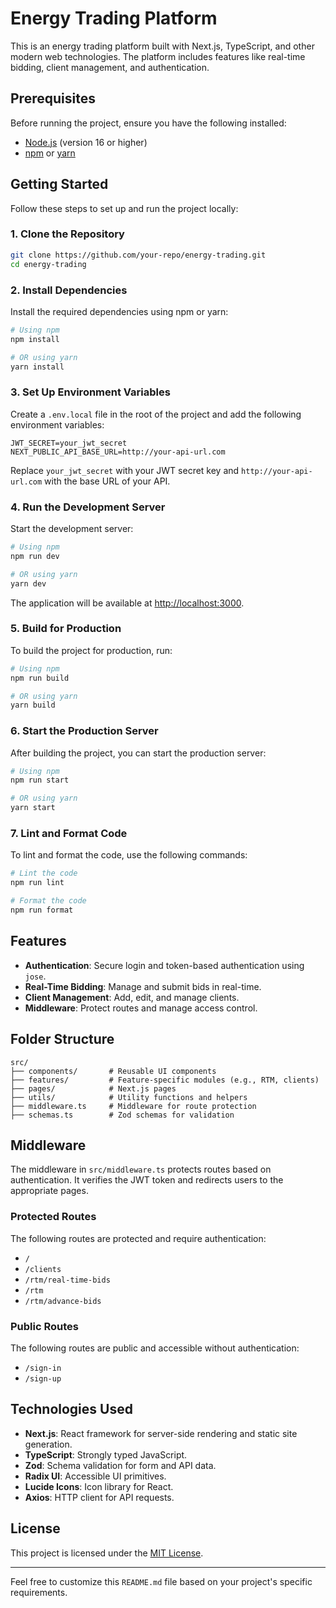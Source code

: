 # Energy Trading Platform

This is an energy trading platform built with Next.js, TypeScript, and other modern web technologies. The platform includes features like real-time bidding, client management, and authentication.

## Prerequisites

Before running the project, ensure you have the following installed:

-   [Node.js](https://nodejs.org/) (version 16 or higher)
-   [npm](https://www.npmjs.com/) or [yarn](https://yarnpkg.com/)

## Getting Started

Follow these steps to set up and run the project locally:

### 1. Clone the Repository

```bash
git clone https://github.com/your-repo/energy-trading.git
cd energy-trading
```

### 2. Install Dependencies

Install the required dependencies using npm or yarn:

```bash
# Using npm
npm install

# OR using yarn
yarn install
```

### 3. Set Up Environment Variables

Create a `.env.local` file in the root of the project and add the following environment variables:

```env
JWT_SECRET=your_jwt_secret
NEXT_PUBLIC_API_BASE_URL=http://your-api-url.com
```

Replace `your_jwt_secret` with your JWT secret key and `http://your-api-url.com` with the base URL of your API.

### 4. Run the Development Server

Start the development server:

```bash
# Using npm
npm run dev

# OR using yarn
yarn dev
```

The application will be available at [http://localhost:3000](http://localhost:3000).

### 5. Build for Production

To build the project for production, run:

```bash
# Using npm
npm run build

# OR using yarn
yarn build
```

### 6. Start the Production Server

After building the project, you can start the production server:

```bash
# Using npm
npm run start

# OR using yarn
yarn start
```

### 7. Lint and Format Code

To lint and format the code, use the following commands:

```bash
# Lint the code
npm run lint

# Format the code
npm run format
```

## Features

-   **Authentication**: Secure login and token-based authentication using `jose`.
-   **Real-Time Bidding**: Manage and submit bids in real-time.
-   **Client Management**: Add, edit, and manage clients.
-   **Middleware**: Protect routes and manage access control.

## Folder Structure

```
src/
├── components/       # Reusable UI components
├── features/         # Feature-specific modules (e.g., RTM, clients)
├── pages/            # Next.js pages
├── utils/            # Utility functions and helpers
├── middleware.ts     # Middleware for route protection
├── schemas.ts        # Zod schemas for validation
```

## Middleware

The middleware in `src/middleware.ts` protects routes based on authentication. It verifies the JWT token and redirects users to the appropriate pages.

### Protected Routes

The following routes are protected and require authentication:

-   `/`
-   `/clients`
-   `/rtm/real-time-bids`
-   `/rtm`
-   `/rtm/advance-bids`

### Public Routes

The following routes are public and accessible without authentication:

-   `/sign-in`
-   `/sign-up`

## Technologies Used

-   **Next.js**: React framework for server-side rendering and static site generation.
-   **TypeScript**: Strongly typed JavaScript.
-   **Zod**: Schema validation for form and API data.
-   **Radix UI**: Accessible UI primitives.
-   **Lucide Icons**: Icon library for React.
-   **Axios**: HTTP client for API requests.

## License

This project is licensed under the [MIT License](LICENSE).

---

Feel free to customize this `README.md` file based on your project's specific requirements.
